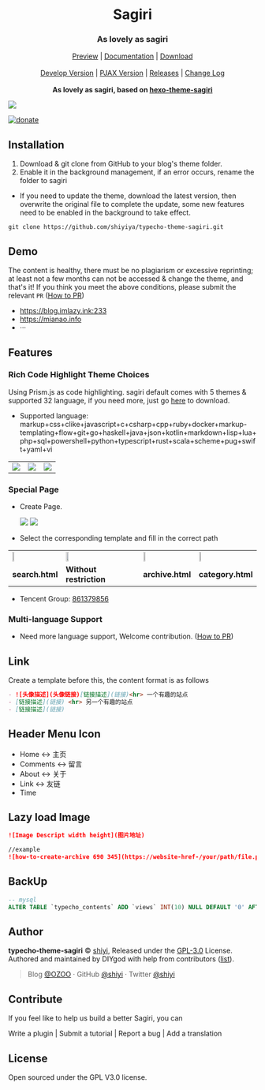 <h1 align="center">Sagiri</h1>
<h3 align="center">As lovely as sagiri</h3>

<p align="center">
  <a href="">Preview</a> |
  <a href="https://shiyiya.github.io/typecho-theme-sagiri">Documentation</a> |
  <a href="https://github.com/shiyiya/typecho-theme-sagiri/archive/master.zip">Download</a>
  <br />
  <br />
  <a href="https://github.com/shiyiya/typecho-theme-sagiri/tree/dev">Develop Version</a> |
  <a href="https://github.com/shiyiya/typecho-theme-sagiri/tree/pjax">PJAX Version</a> |
  <a href="https://github.com/shiyiya/typecho-theme-sagiri/releases">Releases</a> |
  <a href="./doc/changelog.md">Change Log</a>
  <br />
  <br />
    <b>As lovely as sagiri, based on <a href="https://github.com/DIYgod/hexo-theme-sagiri">hexo-theme-sagiri</a></b>
</p>

[![](https://img.shields.io/badge/license-GPL%203-blue.svg?style=flat-square)](https://github.com/shiyiya/typecho-theme-sagiri/blob/master/LICENSE)

[![donate](https://img.shields.io/badge/$-donate-ff69b4.svg?style=flat-square)](https://github.com/shiyiya/typecho-theme-sagiri#donate)

## Installation

1. Download & git clone from GitHub to your blog's theme folder.
2. Enable it in the background management, if an error occurs, rename the folder to sagiri

- If you need to update the theme, download the latest version, then overwrite the original file to complete the update, some new features need to be enabled in the background to take effect.

```shell
git clone https://github.com/shiyiya/typecho-theme-sagiri.git
```

## Demo

The content is healthy, there must be no plagiarism or excessive reprinting; at least not a few months can not be accessed & change the theme, and that's it!
If you think you meet the above conditions, please submit the relevant `PR` ([How to PR](#Contribute))

- https://blog.imlazy.ink:233
- https://mianao.info
- ···

## Features

### Rich Code Highlight Theme Choices

Using Prism.js as code highlighting. sagiri default comes with 5 themes & supported 32 language, if you need more, just go [here](https://prismjs.com/) to download.

- Supported language: markup+css+clike+javascript+c+csharp+cpp+ruby+docker+markup-templating+flow+git+go+haskell+java+json+kotlin+markdown+lisp+lua+php+sql+powershell+python+typescript+rust+scala+scheme+pug+swift+yaml+vi

<table>
  <tr>
    <td><img src="https://i.loli.net/2019/10/18/4qOlZUzcpF6Lo7P.png"></td>
    <td><img src="https://i.loli.net/2019/10/18/keoYfqXAdcyTS3I.png"></td>
    <td><img src="https://i.loli.net/2019/10/18/GDqMJtTC9EYykAm.png"></td>
  </tr>
</table>

### Special Page

- Create Page.

  <tr>
     <td><img src="https://i.loli.net/2019/10/18/kC5uPUYEdlSca1J.png"></td>
     <td><img src="https://i.loli.net/2019/10/18/MGRDZzT7ABSswyU.png"></td>
   </tr>

- Select the corresponding template and fill in the correct path

<table>
  <tr>
     <td><img style="width:20%" src="https://i.loli.net/2019/10/18/vhp6BCEgjRwXa3O.png"></td>
     <td><img style="width:20%" src="https://i.loli.net/2019/10/18/YbMNLlRIfxASFOT.png"></td>
     <td><img style="width:20%" src="https://i.loli.net/2019/10/18/gk7YqFKSBsZAzQL.png"></td>
     <td><img style="width:20%" src="https://i.loli.net/2019/10/18/ltpdW326brZ94UB.png"></td>
  </tr>
  <tr>
     <td><b>search.html</b></td>
     <td><b>Without restriction</b></td>
     <td><b>archive.html</b></td>
     <td><b>category.html</b></td>
   </tr>
</table>

- Tencent Group: [861379856](https://jq.qq.com/?_wv=1027&k=5kACJ6v)

### Multi-language Support

- Need more language support, Welcome contribution. ([How to PR](#Contribute))

## Link

Create a template before this, the content format is as follows

```markdown
- ![头像描述](头像链接)[链接描述](链接)<hr> 一个有趣的站点
- [链接描述](链接) <hr> 另一个有趣的站点
- [链接描述](链接)
```

## Header Menu Icon

- Home <-> 主页
- Comments <-> 留言
- About <-> 关于
- Link <-> 友链
- Time

## Lazy load Image

```markdown
![Image Descript width height](图片地址)

//example
![how-to-create-archive 690 345](https://website-href-/your/path/file.png)
```

## BackUp

```sql
-- mysql
ALTER TABLE `typecho_contents` ADD `views` INT(10) NULL DEFAULT '0' AFTER `parent`;
```

## Author

**typecho-theme-sagiri** © [shiyi](https://github.com/shiyiya), Released under the [GPL-3.0](./LICENSE) License.<br>
Authored and maintained by DIYgod with help from contributors ([list](https://github.com/shiyiya/typecho-theme-sagiri/contributors)).

> Blog [@OZOO](http://www.runtua.cn) · GitHub [@shiyi](https://github.com/shiyiya) · Twitter [@shiyi](https://twitter.com/)

## Contribute

If you feel like to help us build a better Sagiri, you can

Write a plugin | Submit a tutorial | Report a bug | Add a translation

## License

Open sourced under the GPL V3.0 license.
